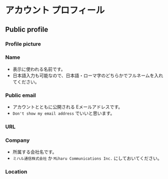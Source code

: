 # アカウント プロフィール

## Public profile

### Profile picture


### Name
* 表示に使われる名前です。
* 日本語入力も可能なので、日本語・ローマ字のどちらかでフルネームを入れてください。


### Public email
* アカウントとともに公開される Eメールアドレスです。
* `Don't show my email address` でいいと思います。


### URL


### Company
* 所属する会社名です。
* `ミハル通信株式会社` か `Miharu Communications Inc.` にしておいてください。


### Location

